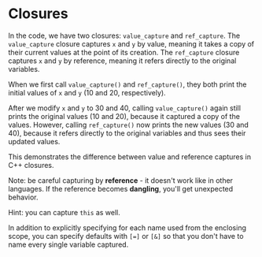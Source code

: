 # Closures

In the code, we have two closures: `value_capture` and `ref_capture`. The `value_capture` closure captures `x` and `y` by value, meaning it takes a copy of their current values at the point of its creation. The `ref_capture` closure captures `x` and `y` by reference, meaning it refers directly to the original variables.

When we first call `value_capture()` and `ref_capture()`, they both print the initial values of `x` and `y` (10 and 20, respectively). 

After we modify `x` and `y` to 30 and 40, calling `value_capture()` again still prints the original values (10 and 20), because it captured a copy of the values. However, calling `ref_capture()` now prints the new values (30 and 40), because it refers directly to the original variables and thus sees their updated values. 

This demonstrates the difference between value and reference captures in C++ closures.

Note: be careful capturing by __reference__ - it doesn't work like in other languages.  If the reference becomes __dangling__, you'll get unexpected behavior.

Hint: you can capture `this` as well.

In addition to explicitly specifying for each name used from the enclosing scope, you can specify defaults with `[=]` or `[&]` so that you don't have to name every single variable captured.
